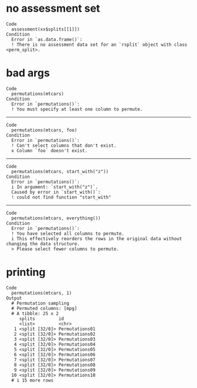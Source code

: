 # no assessment set

    Code
      assessment(xx$splits[[1]])
    Condition
      Error in `as.data.frame()`:
      ! There is no assessment data set for an `rsplit` object with class <perm_split>.

# bad args

    Code
      permutations(mtcars)
    Condition
      Error in `permutations()`:
      ! You must specify at least one column to permute.

---

    Code
      permutations(mtcars, foo)
    Condition
      Error in `permutations()`:
      ! Can't select columns that don't exist.
      x Column `foo` doesn't exist.

---

    Code
      permutations(mtcars, start_with("z"))
    Condition
      Error in `permutations()`:
      i In argument: `start_with("z")`.
      Caused by error in `start_with()`:
      ! could not find function "start_with"

---

    Code
      permutations(mtcars, everything())
    Condition
      Error in `permutations()`:
      ! You have selected all columns to permute.
      i This effectively reorders the rows in the original data without changing the data structure.
      > Please select fewer columns to permute.

# printing

    Code
      permutations(mtcars, 1)
    Output
      # Permutation sampling 
      # Permuted columns: [mpg] 
      # A tibble: 25 x 2
         splits         id            
         <list>         <chr>         
       1 <split [32/0]> Permutations01
       2 <split [32/0]> Permutations02
       3 <split [32/0]> Permutations03
       4 <split [32/0]> Permutations04
       5 <split [32/0]> Permutations05
       6 <split [32/0]> Permutations06
       7 <split [32/0]> Permutations07
       8 <split [32/0]> Permutations08
       9 <split [32/0]> Permutations09
      10 <split [32/0]> Permutations10
      # i 15 more rows

